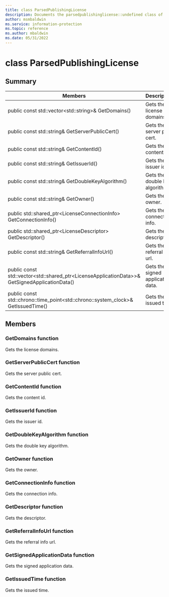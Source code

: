 ```yaml
---
title: class ParsedPublishingLicense 
description: Documents the parsedpublishinglicense::undefined class of the Microsoft Information Protection (MIP) SDK.
author: msmbaldwin
ms.service: information-protection
ms.topic: reference
ms.author: mbaldwin
ms.date: 05/31/2022
---
```


# class ParsedPublishingLicense 
  
## Summary
 Members                        | Descriptions                                
--------------------------------|---------------------------------------------
public const std::vector&lt;std::string&gt;& GetDomains()  |  Gets the license domains.
public const std::string& GetServerPublicCert()  |  Gets the server public cert.
public const std::string& GetContentId()  |  Gets the content id.
public const std::string& GetIssuerId()  |  Gets the issuer id.
public const std::string& GetDoubleKeyAlgorithm()  |  Gets the double key algorithm.
public const std::string& GetOwner()  |  Gets the owner.
public std::shared_ptr&lt;LicenseConnectionInfo&gt; GetConnectionInfo()  |  Gets the connection info.
public std::shared_ptr&lt;LicenseDescriptor&gt; GetDescriptor()  |  Gets the descriptor.
public const std::string& GetReferralInfoUrl()  |  Gets the referral info url.
public const std::vector&lt;std::shared_ptr&lt;LicenseApplicationData&gt;&gt;& GetSignedApplicationData()  |  Gets the signed application data.
public const std::chrono::time_point&lt;std::chrono::system_clock&gt;& GetIssuedTime()  |  Gets the issued time.
  
## Members
  
### GetDomains function
Gets the license domains.
  
### GetServerPublicCert function
Gets the server public cert.
  
### GetContentId function
Gets the content id.
  
### GetIssuerId function
Gets the issuer id.
  
### GetDoubleKeyAlgorithm function
Gets the double key algorithm.
  
### GetOwner function
Gets the owner.
  
### GetConnectionInfo function
Gets the connection info.
  
### GetDescriptor function
Gets the descriptor.
  
### GetReferralInfoUrl function
Gets the referral info url.
  
### GetSignedApplicationData function
Gets the signed application data.
  
### GetIssuedTime function
Gets the issued time.

